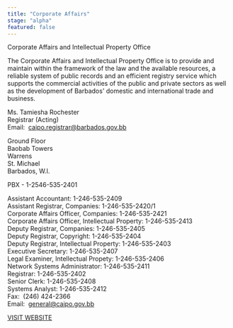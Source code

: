 ```yaml
---
title: "Corporate Affairs"
stage: "alpha"
featured: false
---
```


Corporate Affairs and Intellectual Property Office

The Corporate Affairs and Intellectual Property Office is to provide and maintain within the framework of the law and the available resources, a reliable system of public records and an efficient registry service which supports the commercial activities of the public and private sectors as well as the development of Barbados' domestic and international trade and business.

Ms. Tamiesha Rochester  
Registrar (Acting)  
Email:  caipo.registrar@barbados.gov.bb

Ground Floor  
Baobab Towers  
Warrens  
St. Michael  
Barbados, W.I.  
  
  
PBX - 1-2546-535-2401  
  
Assistant Accountant: 1-246-535-2409  
Assistant Registrar, Companies: 1-246-535-2420/1  
Corporate Affairs Officer, Companies: 1-246-535-2421  
Corporate Affairs Officer, Intellectual Property: 1-246-535-2413  
Deputy Registrar, Companies: 1-246-535-2405  
Deputy Registrar, Copyright: 1-246-535-2404  
Deputy Registrar, Intellectual Property: 1-246-535-2403  
Executive Secretary: 1-246-535-2407  
Legal Examiner, Intellectual Propety: 1-246-535-2406  
Network Systems Administrator: 1-246-535-2411  
Registrar: 1-246-535-2402  
Senior Clerk: 1-246-535-2408  
Systems Analyst: 1-246-535-2412  
Fax:  (246) 424-2366  
Email:  general@caipo.gov.bb   
  
[VISIT WEBSITE](https://www.caipo.gov.bb/site/index.php)